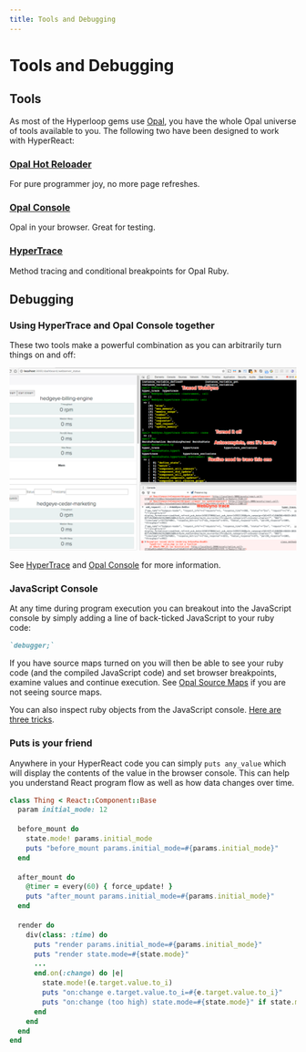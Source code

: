 ```yaml
---
title: Tools and Debugging
---
```

# Tools and Debugging

## Tools

As most of the Hyperloop gems use [Opal](http://opalrb.org/), you have the whole Opal universe of tools available to you. The following two have been designed to work with HyperReact:

### [Opal Hot Reloader](https://github.com/fkchang/opal-hot-reloader)

For pure programmer joy, no more page refreshes.

### [Opal Console](https://github.com/fkchang/opal-console)

Opal in your browser. Great for testing.

### [HyperTrace](https://github.com/ruby-hyperloop/hyper-trace)

Method tracing and conditional breakpoints for Opal Ruby.

## Debugging

### Using HyperTrace and Opal Console together

These two tools make a powerful combination as you can arbitrarily turn things on and off:

![Screen](images/opal_console.png)

See [HyperTrace](https://github.com/ruby-hyperloop/hyper-trace) and [Opal Console](https://github.com/fkchang/opal-console) for more information.

### JavaScript Console

At any time during program execution you can breakout into the JavaScript console by simply adding a line of back-ticked JavaScript to your ruby code:

```ruby
`debugger;`
```
If you have source maps turned on you will then be able to see your ruby code (and the compiled JavaScript code) and set browser breakpoints, examine values and continue execution. See [Opal Source Maps](http://opalrb.org/docs/guides/v0.10.1/source_maps.html) if you are not seeing source maps.

You can also inspect ruby objects from the JavaScript console. [Here are three tricks](http://dev.mikamai.com/post/103047475349/3-tricks-to-debug-opal-code-from-your-browser).

### Puts is your friend

Anywhere in your HyperReact code you can simply `puts any_value` which will display the contents of the value in the browser console. This can help you understand React program flow as well as how data changes over time.

```ruby
class Thing < React::Component::Base
  param initial_mode: 12

  before_mount do
    state.mode! params.initial_mode
    puts "before_mount params.initial_mode=#{params.initial_mode}"
  end

  after_mount do
    @timer = every(60) { force_update! }
    puts "after_mount params.initial_mode=#{params.initial_mode}"
  end

  render do
    div(class: :time) do
      puts "render params.initial_mode=#{params.initial_mode}"
      puts "render state.mode=#{state.mode}"
      ...
      end.on(:change) do |e|
        state.mode!(e.target.value.to_i)
        puts "on:change e.target.value.to_i=#{e.target.value.to_i}"
        puts "on:change (too high) state.mode=#{state.mode}" if state.mode > 100
      end
    end
  end
end
```
